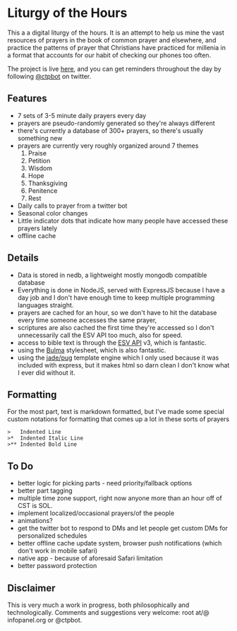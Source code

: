 # Liturgy of the Hours

This a a digital liturgy of the hours. It is an attempt to help us mine the vast resources of prayers in the book of common prayer and elsewhere, and practice the patterns of prayer that Christians have practiced for millenia in a format that accounts for our habit of checking our phones too often.

The project is live [here](https://dev.infopanel.org), and you can get reminders throughout the day by following [@ctpbot](https://twitter.com/ctpbot) on twitter.

## Features

* 7 sets of 3-5 minute daily prayers every day
* prayers are pseudo-randomly generated so they're always different
* there's currently a database of 300+ prayers, so there's usually something new
* prayers are currently very roughly organized around 7 themes
  1. Praise
  2. Petition
  3. Wisdom
  4. Hope
  5. Thanksgiving
  6. Penitence
  7. Rest
* Daily calls to prayer from a twitter bot
* Seasonal color changes
* Little indicator dots that indicate how many people have accessed these prayers lately
* offline cache

## Details
* Data is stored in nedb, a lightweight mostly mongodb compatible database
* Everything is done in NodeJS, served with ExpressJS because I have a day job and I don't have enough time to keep multiple programming languages straight.
* prayers are cached for an hour, so we don't have to hit the database every time someone accesses the same prayer,
* scriptures are also cached the first time they're accessed so I don't unnecessarily call the ESV API too much, also for speed.
* access to bible text is through the [ESV API](https://api.esv.org/v3/docs/) v3, which is fantastic.
* using the [Bulma](https://bulma.io/) stylesheet, which is also fantastic.
* using the [jade/pug](https://pugjs.org/api/getting-started.html) template engine which I only used because it was included with express, but it makes html so darn clean I don't know what I ever did without it.

## Formatting

For the most part, text is markdown formatted, but I've made some special custom notations for formatting that comes up a lot in these sorts of prayers

```
>   Indented Line
>*  Indented Italic Line
>** Indented Bold Line
```

## To Do
* better logic for picking parts - need priority/fallback options
* better part tagging
* multiple time zone support, right now anyone more than an hour off of CST is SOL.
* implement localized/occasional prayers/of the people
* animations?
* get the twitter bot to respond to DMs and let people get custom DMs for personalized schedules
* better offline cache update system, browser push notifications (which don't work in mobile safari)
* native app - because of aforesaid Safari limitation
* better password protection

## Disclaimer

This is very much a work in progress, both philosophically and technologically. Comments and suggestions very welcome: root at/@ infopanel.org or @ctpbot.

